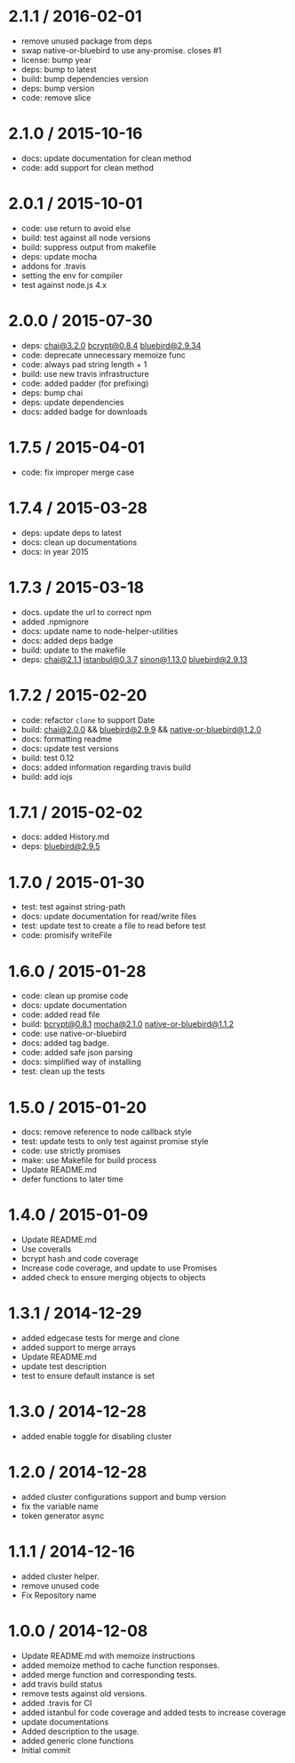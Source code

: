 
2.1.1 / 2016-02-01
==================

  * remove unused package from deps
  * swap native-or-bluebird to use any-promise. closes #1
  * license: bump year
  * deps: bump to latest
  * build: bump dependencies version
  * deps: bump version
  * code: remove slice

2.1.0 / 2015-10-16
==================

  * docs: update documentation for clean method
  * code: add support for clean method

2.0.1 / 2015-10-01
==================

  * code: use return to avoid else
  * build: test against all node versions
  * build: suppress output from makefile
  * deps: update mocha
  * addons for .travis
  * setting the env for compiler
  * test against node.js 4.x

2.0.0 / 2015-07-30
==================

  * deps: chai@3.2.0 bcrypt@0.8.4 bluebird@2.9.34
  * code: deprecate unnecessary memoize func
  * code: always pad string length + 1
  * build: use new travis infrastructure
  * code: added padder (for prefixing)
  * deps: bump chai
  * deps: update dependencies
  * docs: added badge for downloads

1.7.5 / 2015-04-01
==================

  * code: fix improper merge case

1.7.4 / 2015-03-28
==================

  * deps: update deps to latest
  * docs: clean up documentations
  * docs: in year 2015

1.7.3 / 2015-03-18
==================

  * docs. update the url to correct npm
  * added .npmignore
  * docs: update name to node-helper-utilities
  * docs: added deps badge
  * build: update to the makefile
  * deps: chai@2.1.1 istanbul@0.3.7 sinon@1.13.0 bluebird@2.9.13


1.7.2 / 2015-02-20
==================

  * code: refactor `clone` to support Date
  * build: chai@2.0.0 && bluebird@2.9.9 && native-or-bluebird@1.2.0
  * docs: formatting readme
  * docs: update test versions
  * build: test 0.12
  * docs: added information regarding travis build
  * build: add iojs

1.7.1 / 2015-02-02
==================

  * docs: added History.md
  * deps: bluebird@2.9.5

1.7.0 / 2015-01-30
==================

  * test: test against string-path
  * docs: update documentation for read/write files
  * test: update test to create a file to read before test
  * code: promisify writeFile

1.6.0 / 2015-01-28
==================

  * code: clean up promise code
  * docs: update documentation
  * code: added read file
  * build: bcrypt@0.8.1 mocha@2.1.0 native-or-bluebird@1.1.2
  * code: use native-or-bluebird
  * docs: added tag badge.
  * code: added safe json parsing
  * docs: simplified way of installing
  * test: clean up the tests

1.5.0 / 2015-01-20
==================

  * docs: remove reference to node callback style
  * test: update tests to only test against promise style
  * code: use strictly promises
  * make: use Makefile for build process
  * Update README.md
  * defer functions to later time

1.4.0 / 2015-01-09
==================

  * Update README.md
  * Use coveralls
  * bcrypt hash and code coverage
  * Increase code coverage, and update to use Promises
  * added check to ensure merging objects to objects

1.3.1 / 2014-12-29
==================

  * added edgecase tests for merge and clone
  * added support to merge arrays
  * Update README.md
  * update test description
  * test to ensure default instance is set

1.3.0 / 2014-12-28
==================
  * added enable toggle for disabling cluster

1.2.0 / 2014-12-28
==================
  * added cluster configurations support and bump version
  * fix the variable name
  * token generator async

1.1.1 / 2014-12-16
==================
  * added cluster helper.
  * remove unused code
  * Fix Repository name

1.0.0 / 2014-12-08
==================
  * Update README.md with memoize instructions
  * added memoize method to cache function responses.
  * added merge function and corresponding tests.
  * add travis build status
  * remove tests against old versions.
  * added .travis for CI
  * added istanbul for code coverage and added tests to increase coverage
  * update documentations
  * Added description to the usage.
  * added generic clone functions
  * Initial commit
